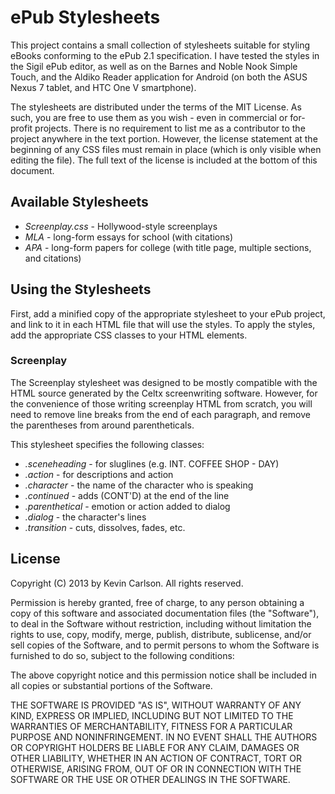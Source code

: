 ePub Stylesheets
================

This project contains a small collection of stylesheets suitable for styling
eBooks conforming to the ePub 2.1 specification. I have tested the styles in the
Sigil ePub editor, as well as on the Barnes and Noble Nook Simple Touch, and the
Aldiko Reader application for Android (on both the ASUS Nexus 7 tablet, and HTC
One V smartphone).

The stylesheets are distributed under the terms of the MIT License. As such, you
are free to use them as you wish - even in commercial or for-profit projects.
There is no requirement to list me as a contributor to the project anywhere in
the text portion. However, the license statement at the beginning of any CSS
files must remain in place (which is only visible when editing the file). The
full text of the license is included at the bottom of this document.

## Available Stylesheets

* *Screenplay.css* - Hollywood-style screenplays
* *MLA* - long-form essays for school (with citations)
* *APA* - long-form papers for college (with title page, multiple sections, and
  citations)

## Using the Stylesheets

First, add a minified copy of the appropriate stylesheet to your ePub project,
and link to it in each HTML file that will use the styles. To apply the styles,
add the appropriate CSS classes to your HTML elements.

### Screenplay

The Screenplay stylesheet was designed to be mostly compatible with the HTML
source generated by the Celtx screenwriting software. However, for the
convenience of those writing screenplay HTML from scratch, you will need to
remove line breaks from the end of each paragraph, and remove the parentheses
from around parentheticals.

This stylesheet specifies the following classes:

* *.sceneheading* - for sluglines (e.g. INT. COFFEE SHOP - DAY)
* *.action* - for descriptions and action
* *.character* - the name of the character who is speaking
* *.continued* - adds (CONT'D) at the end of the line
* *.parenthetical* - emotion or action added to dialog
* *.dialog* - the character's lines
* *.transition* - cuts, dissolves, fades, etc.

## License

Copyright (C) 2013 by Kevin Carlson. All rights reserved.

Permission is hereby granted, free of charge, to any person obtaining a copy of
this software and associated documentation files (the "Software"), to deal in
the Software without restriction, including without limitation the rights to
use, copy, modify, merge, publish, distribute, sublicense, and/or sell copies of
the Software, and to permit persons to whom the Software is furnished to do so,
subject to the following conditions:

The above copyright notice and this permission notice shall be included in all
copies or substantial portions of the Software.

THE SOFTWARE IS PROVIDED "AS IS", WITHOUT WARRANTY OF ANY KIND, EXPRESS OR
IMPLIED, INCLUDING BUT NOT LIMITED TO THE WARRANTIES OF MERCHANTABILITY, FITNESS
FOR A PARTICULAR PURPOSE AND NONINFRINGEMENT. IN NO EVENT SHALL THE AUTHORS OR
COPYRIGHT HOLDERS BE LIABLE FOR ANY CLAIM, DAMAGES OR OTHER LIABILITY, WHETHER
IN AN ACTION OF CONTRACT, TORT OR OTHERWISE, ARISING FROM, OUT OF OR IN
CONNECTION WITH THE SOFTWARE OR THE USE OR OTHER DEALINGS IN THE SOFTWARE.
